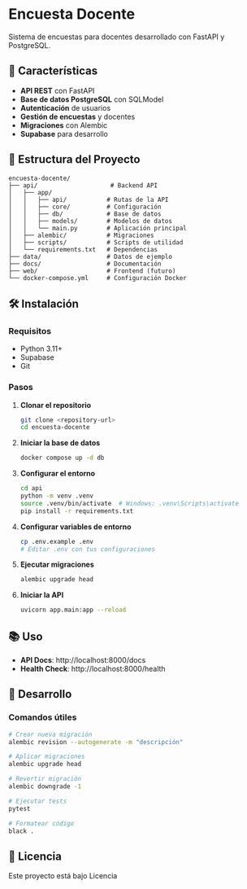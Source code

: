 # Encuesta Docente

Sistema de encuestas para docentes desarrollado con FastAPI y PostgreSQL.

## 🚀 Características

- **API REST** con FastAPI
- **Base de datos PostgreSQL** con SQLModel
- **Autenticación** de usuarios
- **Gestión de encuestas** y docentes
- **Migraciones** con Alembic
- **Supabase** para desarrollo

## 📁 Estructura del Proyecto

```
encuesta-docente/
├── api/                    # Backend API
│   ├── app/
│   │   ├── api/           # Rutas de la API
│   │   ├── core/          # Configuración
│   │   ├── db/            # Base de datos
│   │   ├── models/        # Modelos de datos
│   │   └── main.py        # Aplicación principal
│   ├── alembic/           # Migraciones
│   ├── scripts/           # Scripts de utilidad
│   └── requirements.txt   # Dependencias
├── data/                  # Datos de ejemplo
├── docs/                  # Documentación
├── web/                   # Frontend (futuro)
└── docker-compose.yml     # Configuración Docker
```

## 🛠️ Instalación

### Requisitos

- Python 3.11+
- Supabase
- Git

### Pasos

1. **Clonar el repositorio**

   ```bash
   git clone <repository-url>
   cd encuesta-docente
   ```

2. **Iniciar la base de datos**

   ```bash
   docker compose up -d db
   ```

3. **Configurar el entorno**

   ```bash
   cd api
   python -m venv .venv
   source .venv/bin/activate  # Windows: .venv\Scripts\activate
   pip install -r requirements.txt
   ```

4. **Configurar variables de entorno**

   ```bash
   cp .env.example .env
   # Editar .env con tus configuraciones
   ```

5. **Ejecutar migraciones**

   ```bash
   alembic upgrade head
   ```

6. **Iniciar la API**
   ```bash
   uvicorn app.main:app --reload
   ```

## 📚 Uso

- **API Docs**: http://localhost:8000/docs
- **Health Check**: http://localhost:8000/health

## 🔧 Desarrollo

### Comandos útiles

```bash
# Crear nueva migración
alembic revision --autogenerate -m "descripción"

# Aplicar migraciones
alembic upgrade head

# Revertir migración
alembic downgrade -1

# Ejecutar tests
pytest

# Formatear código
black .
```

## 📝 Licencia

Este proyecto está bajo Licencia
